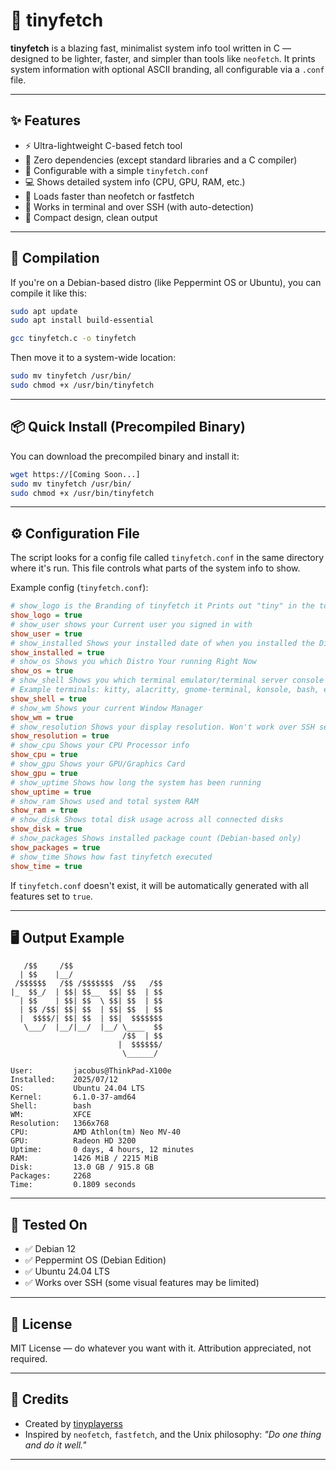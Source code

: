 # 🐧 tinyfetch

**tinyfetch** is a blazing fast, minimalist system info tool written in C — designed to be lighter, faster, and simpler than tools like `neofetch`. It prints system information with optional ASCII branding, all configurable via a `.conf` file.

---

## ✨ Features

- ⚡ Ultra-lightweight C-based fetch tool
- 🧠 Zero dependencies (except standard libraries and a C compiler)
- 🧰 Configurable with a simple `tinyfetch.conf`
- 💻 Shows detailed system info (CPU, GPU, RAM, etc.)
- 🚀 Loads faster than neofetch or fastfetch
- 🐚 Works in terminal and over SSH (with auto-detection)
- 📏 Compact design, clean output

---

## 🔧 Compilation

If you're on a Debian-based distro (like Peppermint OS or Ubuntu), you can compile it like this:

```bash
sudo apt update
sudo apt install build-essential

gcc tinyfetch.c -o tinyfetch
```

Then move it to a system-wide location:

```bash
sudo mv tinyfetch /usr/bin/
sudo chmod +x /usr/bin/tinyfetch
```

---

## 📦 Quick Install (Precompiled Binary)

You can download the precompiled binary and install it:

```bash
wget https://[Coming Soon...]
sudo mv tinyfetch /usr/bin/
sudo chmod +x /usr/bin/tinyfetch
```

---

## ⚙️ Configuration File

The script looks for a config file called `tinyfetch.conf` in the same directory where it's run. This file controls what parts of the system info to show.

Example config (`tinyfetch.conf`):

```ini
# show_logo is the Branding of tinyfetch it Prints out "tiny" in the top of the script
show_logo = true
# show_user shows your Current user you signed in with
show_user = true
# show_installed Shows your installed date of when you installed the Distro OS
show_installed = true
# show_os Shows you which Distro Your running Right Now
show_os = true
# show_shell Shows you which terminal emulator/terminal server console you're using...
# Example terminals: kitty, alacritty, gnome-terminal, konsole, bash, etc.
show_shell = true
# show_wm Shows your current Window Manager
show_wm = true
# show_resolution Shows your display resolution. Won't work over SSH sessions.
show_resolution = true
# show_cpu Shows your CPU Processor info
show_cpu = true
# show_gpu Shows your GPU/Graphics Card
show_gpu = true
# show_uptime Shows how long the system has been running
show_uptime = true
# show_ram Shows used and total system RAM
show_ram = true
# show_disk Shows total disk usage across all connected disks
show_disk = true
# show_packages Shows installed package count (Debian-based only)
show_packages = true
# show_time Shows how fast tinyfetch executed
show_time = true
```

If `tinyfetch.conf` doesn't exist, it will be automatically generated with all features set to `true`.

---

## 🖥️ Output Example

```
   /$$     /$$                    
  | $$    |__/                    
 /$$$$$$   /$$ /$$$$$$$  /$$   /$$
|_  $$_/  | $$| $$__  $$| $$  | $$
  | $$    | $$| $$  \ $$| $$  | $$
  | $$ /$$| $$| $$  | $$| $$  | $$
  |  $$$$/| $$| $$  | $$|  $$$$$$$
   \___/  |__/|__/  |__/ \____  $$
                         /$$  | $$
                        |  $$$$$$/
                         \______/ 

User:         jacobus@ThinkPad-X100e
Installed:    2025/07/12
OS:           Ubuntu 24.04 LTS
Kernel:       6.1.0-37-amd64
Shell:        bash
WM:           XFCE
Resolution:   1366x768
CPU:          AMD Athlon(tm) Neo MV-40
GPU:          Radeon HD 3200
Uptime:       0 days, 4 hours, 12 minutes
RAM:          1426 MiB / 2215 MiB
Disk:         13.0 GB / 915.8 GB
Packages:     2268
Time:         0.1809 seconds
```

---

## 🧪 Tested On

- ✅ Debian 12
- ✅ Peppermint OS (Debian Edition)
- ✅ Ubuntu 24.04 LTS
- ✅ Works over SSH (some visual features may be limited)

---

## 📜 License

MIT License — do whatever you want with it. Attribution appreciated, not required.

---

## 🙌 Credits

- Created by [tinyplayerss](https://x.com/@tinyplayerss)  
- Inspired by `neofetch`, `fastfetch`, and the Unix philosophy: _"Do one thing and do it well."_

---
